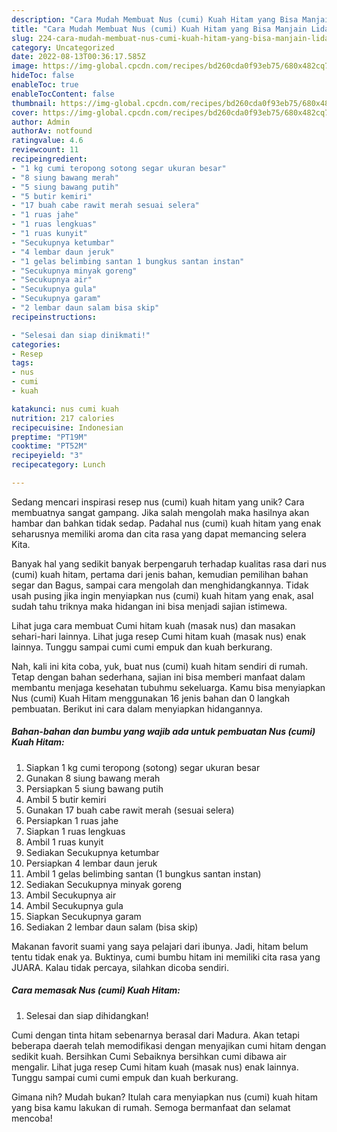 ```yaml
---
description: "Cara Mudah Membuat Nus (cumi) Kuah Hitam yang Bisa Manjain Lidah"
title: "Cara Mudah Membuat Nus (cumi) Kuah Hitam yang Bisa Manjain Lidah"
slug: 224-cara-mudah-membuat-nus-cumi-kuah-hitam-yang-bisa-manjain-lidah
category: Uncategorized
date: 2022-08-13T00:36:17.585Z
image: https://img-global.cpcdn.com/recipes/bd260cda0f93eb75/680x482cq70/nus-cumi-kuah-hitam-foto-resep-utama.jpg
hideToc: false
enableToc: true
enableTocContent: false
thumbnail: https://img-global.cpcdn.com/recipes/bd260cda0f93eb75/680x482cq70/nus-cumi-kuah-hitam-foto-resep-utama.jpg
cover: https://img-global.cpcdn.com/recipes/bd260cda0f93eb75/680x482cq70/nus-cumi-kuah-hitam-foto-resep-utama.jpg
author: Admin
authorAv: notfound
ratingvalue: 4.6
reviewcount: 11
recipeingredient:
- "1 kg cumi teropong sotong segar ukuran besar"
- "8 siung bawang merah"
- "5 siung bawang putih"
- "5 butir kemiri"
- "17 buah cabe rawit merah sesuai selera"
- "1 ruas jahe"
- "1 ruas lengkuas"
- "1 ruas kunyit"
- "Secukupnya ketumbar"
- "4 lembar daun jeruk"
- "1 gelas belimbing santan 1 bungkus santan instan"
- "Secukupnya minyak goreng"
- "Secukupnya air"
- "Secukupnya gula"
- "Secukupnya garam"
- "2 lembar daun salam bisa skip"
recipeinstructions:

- "Selesai dan siap dinikmati!"
categories:
- Resep
tags:
- nus
- cumi
- kuah

katakunci: nus cumi kuah 
nutrition: 217 calories
recipecuisine: Indonesian
preptime: "PT19M"
cooktime: "PT52M"
recipeyield: "3"
recipecategory: Lunch

---
```





Sedang mencari inspirasi resep nus (cumi) kuah hitam yang unik? Cara membuatnya sangat gampang. Jika salah mengolah maka hasilnya akan hambar dan bahkan tidak sedap. Padahal nus (cumi) kuah hitam yang enak seharusnya memiliki aroma dan cita rasa yang dapat memancing selera Kita.





Banyak hal yang sedikit banyak berpengaruh terhadap kualitas rasa dari nus (cumi) kuah hitam, pertama dari jenis bahan, kemudian pemilihan bahan segar dan Bagus, sampai cara mengolah dan menghidangkannya. Tidak usah pusing jika ingin menyiapkan nus (cumi) kuah hitam yang enak,      asal sudah tahu triknya maka hidangan ini bisa menjadi sajian istimewa.














Lihat juga cara membuat Cumi hitam kuah (masak nus) dan masakan sehari-hari lainnya. Lihat juga resep Cumi hitam kuah (masak nus) enak lainnya. Tunggu sampai cumi cumi empuk dan kuah berkurang.






Nah, kali ini kita coba, yuk, buat nus (cumi) kuah hitam sendiri di rumah. Tetap dengan bahan sederhana, sajian ini bisa memberi manfaat dalam membantu menjaga kesehatan tubuhmu sekeluarga. Kamu bisa menyiapkan Nus (cumi) Kuah Hitam menggunakan 16 jenis bahan dan 0 langkah pembuatan. Berikut ini cara dalam menyiapkan hidangannya.

<!--inarticleads1-->

##### Bahan-bahan dan bumbu yang wajib ada untuk pembuatan Nus (cumi) Kuah Hitam:

1. Siapkan 1 kg cumi teropong (sotong) segar ukuran besar
1. Gunakan 8 siung bawang merah
1. Persiapkan 5 siung bawang putih
1. Ambil 5 butir kemiri
1. Gunakan 17 buah cabe rawit merah (sesuai selera)
1. Persiapkan 1 ruas jahe
1. Siapkan 1 ruas lengkuas
1. Ambil 1 ruas kunyit
1. Sediakan Secukupnya ketumbar
1. Persiapkan 4 lembar daun jeruk
1. Ambil 1 gelas belimbing santan (1 bungkus santan instan)
1. Sediakan Secukupnya minyak goreng
1. Ambil Secukupnya air
1. Ambil Secukupnya gula
1. Siapkan Secukupnya garam
1. Sediakan 2 lembar daun salam (bisa skip)


Makanan favorit suami yang saya pelajari dari ibunya. Jadi, hitam belum tentu tidak enak ya. Buktinya, cumi bumbu hitam ini memiliki cita rasa yang JUARA. Kalau tidak percaya, silahkan dicoba sendiri. 

<!--inarticleads2-->

##### Cara memasak Nus (cumi) Kuah Hitam:


1. Selesai dan siap dihidangkan!

Cumi dengan tinta hitam sebenarnya berasal dari Madura. Akan tetapi beberapa daerah telah memodifikasi dengan menyajikan cumi hitam dengan sedikit kuah. Bersihkan Cumi Sebaiknya bersihkan cumi dibawa air mengalir. Lihat juga resep Cumi hitam kuah (masak nus) enak lainnya. Tunggu sampai cumi cumi empuk dan kuah berkurang. 

Gimana nih? Mudah bukan? Itulah cara menyiapkan nus (cumi) kuah hitam yang bisa kamu lakukan di rumah. Semoga bermanfaat dan selamat mencoba!
